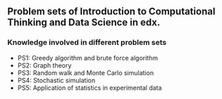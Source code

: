 ## Problem sets of Introduction to Computational Thinking and Data Science in edx.

### Knowledge involved in different problem sets

- PS1: Greedy algorithm and brute force algorithm
- PS2: Graph theory 
- PS3: Random walk and Monte Carlo simulation
- PS4: Stochastic simulation
- PS5: Application of statistics in experimental data
